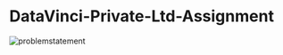 # DataVinci-Private-Ltd-Assignment


![problemstatement](https://github.com/Ritesh778/DataVinci-Private-Ltd-Assignment/assets/98031410/c1bac849-4533-4b14-84d3-7be2b1922820)
